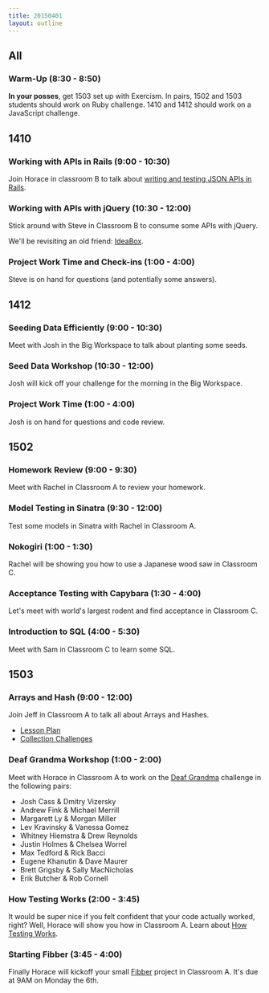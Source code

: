 ```yaml
---
title: 20150401
layout: outline
---
```


## All

### Warm-Up (8:30 - 8:50)

**In your posses**, get 1503 set up with Exercism. In pairs, 1502 and 1503 students should work on Ruby challenge. 1410 and 1412 should work on a JavaScript challenge.

## 1410

### Working with APIs in Rails (9:00 - 10:30)

Join Horace in classroom B to talk about [writing and testing JSON APIs in Rails](https://github.com/turingschool/lesson_plans/blob/master/ruby_04-apis_and_scalability/active_model_serializers_and_api_controller_tests.markdown).

### Working with APIs with jQuery (10:30 - 12:00)

Stick around with Steve in Classroom B to consume some APIs with jQuery.

We'll be revisiting an old friend: [IdeaBox](https://github.com/turingschool-examples/ideabox-jquery).

### Project Work Time and Check-ins (1:00 - 4:00)

Steve is on hand for questions (and potentially some answers).

## 1412

### Seeding Data Efficiently (9:00 - 10:30)

Meet with Josh in the Big Workspace to talk about planting some seeds.

### Seed Data Workshop (10:30 - 12:00)

Josh will kick off your challenge for the morning in the Big Workspace.

### Project Work Time (1:00 - 4:00)

Josh is on hand for questions and code review.

## 1502

### Homework Review (9:00 - 9:30)

Meet with Rachel in Classroom A to review your homework.

### Model Testing in Sinatra (9:30 - 12:00)

Test some models in Sinatra with Rachel in Classroom A.

### Nokogiri (1:00 - 1:30)

Rachel will be showing you how to use a Japanese wood saw in Classroom C.

### Acceptance Testing with Capybara (1:30 - 4:00)

Let's meet with world's largest rodent and find acceptance in Classroom C.

### Introduction to SQL (4:00 - 5:30)

Meet with Sam in Classroom C to learn some SQL.

## 1503

### Arrays and Hash (9:00 - 12:00)

Join Jeff in Classroom A to talk all about Arrays and Hashes.

* [Lesson Plan](https://github.com/turingschool/lesson_plans/blob/master/ruby_01-object_oriented_programming_with_ruby/arrays_and_hashes.markdown)
* [Collection Challenges](https://github.com/turingschool/challenges/blob/master/collections.markdown)

### Deaf Grandma Workshop (1:00 - 2:00)

Meet with Horace in Classroom A to work on the [Deaf Grandma](https://github.com/turingschool/challenges/blob/master/deaf_grandma.markdown) challenge in the following pairs:

* Josh Cass & Dmitry Vizersky
* Andrew Fink & Michael Merrill
* Margarett Ly & Morgan Miller
* Lev Kravinsky & Vanessa Gomez
* Whitney Hiemstra & Drew Reynolds
* Justin Holmes & Chelsea Worrel
* Max Tedford & Rick Bacci
* Eugene Khanutin & Dave Maurer
* Brett Grigsby & Sally MacNicholas
* Erik Butcher & Rob Cornell

### How Testing Works (2:00 - 3:45)

It would be super nice if you felt confident that your code actually worked, right? Well, Horace will show you how in Classroom A. Learn about [How Testing Works](https://github.com/turingschool/lesson_plans/blob/master/ruby_01-object_oriented_programming_with_ruby/how_testing_works.markdown).

### Starting Fibber (3:45 - 4:00)

Finally Horace will kickoff your small [Fibber](https://github.com/turingschool/challenges/blob/master/fibber.markdown) project in Classroom A. It's due at 9AM on Monday the 6th.
